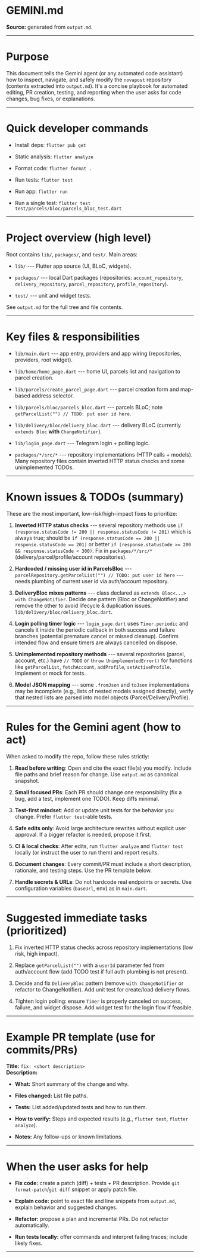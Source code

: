 GEMINI.md
=========

**Source:** generated from `output.md`.

* * * * *

Purpose
=======

This document tells the Gemini agent (or any automated code assistant) how to inspect, navigate, and safely modify the `novapost` repository (contents extracted into `output.md`). It's a concise playbook for automated editing, PR creation, testing, and reporting when the user asks for code changes, bug fixes, or explanations.

* * * * *

Quick developer commands
========================

-   Install deps: `flutter pub get`

-   Static analysis: `flutter analyze`

-   Format code: `flutter format .`

-   Run tests: `flutter test`

-   Run app: `flutter run`

-   Run a single test: `flutter test test/parcels/bloc/parcels_bloc_test.dart`

* * * * *

Project overview (high level)
=============================

Root contains `lib/`, `packages/`, and `test/`. Main areas:

-   `lib/` --- Flutter app source (UI, BLoC, widgets).

-   `packages/` --- local Dart packages (repositories: `account_repository`, `delivery_repository`, `parcel_repository`, `profile_repository`).

-   `test/` --- unit and widget tests.

See `output.md` for the full tree and file contents.

* * * * *

Key files & responsibilities
============================

-   `lib/main.dart` --- app entry, providers and app wiring (repositories, providers, root widget).

-   `lib/home/home_page.dart` --- home UI, parcels list and navigation to parcel creation.

-   `lib/parcels/create_parcel_page.dart` --- parcel creation form and map-based address selector.

-   `lib/parcels/bloc/parcels_bloc.dart` --- parcels BLoC; note `getParcelList("") // TODO: put user id here`.

-   `lib/delivery/bloc/delivery_bloc.dart` --- delivery BLoC (currently `extends Bloc` **with** `ChangeNotifier`).

-   `lib/login_page.dart` --- Telegram login + polling logic.

-   `packages/*/src/*` --- repository implementations (HTTP calls + models). Many repository files contain inverted HTTP status checks and some unimplemented TODOs.

* * * * *

Known issues & TODOs (summary)
==============================

These are the most important, low-risk/high-impact fixes to prioritize:

1.  **Inverted HTTP status checks** --- several repository methods use `if (response.statusCode != 200 || response.statusCode != 201)` which is always true; should be `if (response.statusCode == 200 || response.statusCode == 201)` or better `if (response.statusCode >= 200 && response.statusCode < 300)`. Fix in `packages/*/src/*` (delivery/parcel/profile/account repositories).

2.  **Hardcoded / missing user id in ParcelsBloc** --- `parcelRepository.getParcelList("") // TODO: put user id here` --- needs plumbing of current user id via auth/account repository.

3.  **DeliveryBloc mixes patterns** --- class declared as `extends Bloc<...> with ChangeNotifier`. Decide one pattern (Bloc or ChangeNotifier) and remove the other to avoid lifecycle & duplication issues. `lib/delivery/bloc/delivery_bloc.dart`.

4.  **Login polling timer logic** --- `login_page.dart` uses `Timer.periodic` and cancels it inside the periodic callback in both success and failure branches (potential premature cancel or missed cleanup). Confirm intended flow and ensure timers are always cancelled on dispose.

5.  **Unimplemented repository methods** --- several repositories (parcel, account, etc.) have `// TODO` or `throw UnimplementedError()` for functions like `getParcelList`, `fetchAccount`, `addProfile`, `setActiveProfile`. Implement or mock for tests.

6.  **Model JSON mapping** --- some `.fromJson` and `toJson` implementations may be incomplete (e.g., lists of nested models assigned directly), verify that nested lists are parsed into model objects (Parcel/Delivery/Profile).

* * * * *

Rules for the Gemini agent (how to act)
=======================================

When asked to modify the repo, follow these rules strictly:

1.  **Read before writing**: Open and cite the exact file(s) you modify. Include file paths and brief reason for change. Use `output.md` as canonical snapshot.

2.  **Small focused PRs**: Each PR should change one responsibility (fix a bug, add a test, implement one TODO). Keep diffs minimal.

3.  **Test-first mindset**: Add or update unit tests for the behavior you change. Prefer `flutter test`-able tests.

4.  **Safe edits only**: Avoid large architecture rewrites without explicit user approval. If a bigger refactor is needed, propose it first.

5.  **CI & local checks**: After edits, run `flutter analyze` and `flutter test` locally (or instruct the user to run them) and report results.

6.  **Document changes**: Every commit/PR must include a short description, rationale, and testing steps. Use the PR template below.

7.  **Handle secrets & URLs**: Do not hardcode real endpoints or secrets. Use configuration variables (`baseUrl`, env) as in `main.dart`.

* * * * *

Suggested immediate tasks (prioritized)
=======================================

1.  Fix inverted HTTP status checks across repository implementations (low risk, high impact).

2.  Replace `getParcelList("")` with a `userId` parameter fed from auth/account flow (add TODO test if full auth plumbing is not present).

3.  Decide and fix `DeliveryBloc` pattern (remove `with ChangeNotifier` or refactor to ChangeNotifier). Add unit test for create/load delivery flows.

4.  Tighten login polling: ensure `Timer` is properly canceled on success, failure, and widget dispose. Add widget test for the login flow if feasible.

* * * * *

Example PR template (use for commits/PRs)
=========================================

**Title:** `fix: <short description>`\
**Description:**

-   **What:** Short summary of the change and why.

-   **Files changed:** List file paths.

-   **Tests:** List added/updated tests and how to run them.

-   **How to verify:** Steps and expected results (e.g., `flutter test`, `flutter analyze`).

-   **Notes:** Any follow-ups or known limitations.

* * * * *

When the user asks for help
===========================

-   **Fix code:** create a patch (diff) + tests + PR description. Provide `git format-patch`/`git diff` snippet or apply patch file.

-   **Explain code:** point to exact file and line snippets from `output.md`, explain behavior and suggested changes.

-   **Refactor:** propose a plan and incremental PRs. Do not refactor automatically.

-   **Run tests locally:** offer commands and interpret failing traces; include likely fixes.

* * * * *

